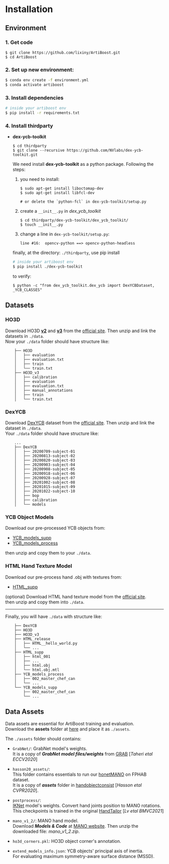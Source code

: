 # Installation

## Environment

### 1. Get code

```shell
$ git clone https://github.com/lixiny/ArtiBoost.git
$ cd ArtiBoost
```

### 2. Set up new environment:

```sh
$ conda env create -f environment.yml
$ conda activate artiboost
```

### 3. Install dependencies

```sh
# inside your artiboost env
$ pip install -r requirements.txt
```

### 4. Install thirdparty

- **dex-ycb-toolkit**

  ```shell
  $ cd thirdparty
  $ git clone --recursive https://github.com/NVlabs/dex-ycb-toolkit.git
  ```

  We need install **dex-ycb-toolkit** as a python package. Following the steps:

  1. you need to install:

     ```shell
     $ sudo apt-get install liboctomap-dev
     $ sudo apt-get install libfcl-dev

     # or delete the `python-fcl` in dex-ycb-toolkit/setup.py
     ```

  2. create a `__init__.py` in _dex_ycb_toolkit_

     ```shell
     $ cd thirdparty/dex-ycb-toolkit/dex_ycb_toolkit/
     $ touch __init__.py
     ```

  3. change a line in `dex-ycb-toolkit/setup.py`:
     ```
     line #16:  opencv-python ==> opencv-python-headless
     ```

  finally, at the directory: `./thirdparty`, use pip install

  ```sh
  # inside your artiboost env
  $ pip install ./dex-ycb-toolkit
  ```

  to verify:

  ```shell
  $ python -c "from dex_ycb_toolkit.dex_ycb import DexYCBDataset, _YCB_CLASSES"
  ```

## Datasets

### HO3D

Download HO3D [**v2**](https://arxiv.org/abs/1907.01481.pdf) and [**v3**](https://arxiv.org/abs/2107.00887) from the [official site](https://www.tugraz.at/index.php?id=40231). Then unzip and link the datasets in `./data`.  
Now your `./data` folder should have structure like:

```
    ├── HO3D
    │   ├── evaluation
    │   ├── evaluation.txt
    │   ├── train
    │   └── train.txt
    ├── HO3D_v3
    │   ├── calibration
    │   ├── evaluation
    │   ├── evaluation.txt
    │   ├── manual_annotations
    │   ├── train
    │   └── train.txt
```

### DexYCB

Download [DexYCB](https://arxiv.org/abs/2104.04631) dataset from the [official site](https://dex-ycb.github.io). Then unzip and link the dataset in `./data`.  
Your `./data` folder should have structure like:

```
    ...
    ├── DexYCB
    │   ├── 20200709-subject-01
    │   ├── 20200813-subject-02
    │   ├── 20200820-subject-03
    │   ├── 20200903-subject-04
    │   ├── 20200908-subject-05
    │   ├── 20200918-subject-06
    │   ├── 20200928-subject-07
    │   ├── 20201002-subject-08
    │   ├── 20201015-subject-09
    │   ├── 20201022-subject-10
    │   ├── bop
    │   ├── calibration
    │   └── models
```

### YCB Object Models

Download our pre-processed YCB objects from:

- [YCB_models_supp](https://drive.google.com/file/d/1v36yY5AOSRO1nN42e8y0bwRAm2rs2QbW/view?usp=share_link)
- [YCB_models_process](https://drive.google.com/file/d/1lg4_GK3Ztmk6fd0q3cdiqQX-iAqMwFVm/view?usp=share_link)

then unzip and copy them to your `./data`.

### HTML Hand Texture Model

Download our pre-process hand .obj with textures from:

- [HTML_supp](https://drive.google.com/file/d/1GnQbJJa1OZlnBKUmv1pK7wvUjdr1bzhT/view?usp=share_link)

(optional) Download HTML hand texture model from the [official site](https://handtracker.mpi-inf.mpg.de/projects/HandTextureModel/).  
then unzip and copy them into `./data`.

---

Finally, you will have `./data` with structure like:

```
    ├── DexYCB
    ├── HO3D
    ├── HO3D_v3
    ├── HTML_release
    │   ├── HTML__hello_world.py
    │   └── ...
    ├── HTML_supp
    │   ├── html_001
    │   ├── ...
    │   ├── html.obj
    │   └── html.obj.mtl
    ├── YCB_models_process
    │   ├── 002_master_chef_can
    │   └── ...
    └── YCB_models_supp
        ├── 002_master_chef_can
        └── ...
```

## Data Assets

Data assets are essential for ArtiBoost training and evaluation.  
Download the **assets** folder at [here](https://drive.google.com/drive/folders/189JIJ7NDUNI1jXu1fVHgbjhYbce-xjB5?usp=share_link) and place it as `./assets`.

The `./assets` folder should contains:

- `GrabNet/`: GrabNet model's weights.  
   It is a copy of **_GrabNet model files/weights_** from [GRAB](https://grab.is.tue.mpg.de/index.html) [_Taheri etal ECCV2020_]
- `hasson20_assets/`:  
   This folder contains essentials to run our [honetMANO](../anakin/models/honetMANO.py) on FPHAB dataset.  
   It is a copy of _**assets**_ folder in [handobjectconsist](https://github.com/hassony2/handobjectconsist) [_Hasson etal CVPR2020_].

- `postprocess/`:  
   [IKNet](../anakin/postprocess/iknet/model.py) model's weights. Convert hand joints position to MANO rotations.  
   This checkpoints is trained in the original [HandTailor](https://github.com/LyuJ1998/HandTailor) [_Lv etal BMVC2021_]

- `mano_v1_2/`: MANO hand model.  
   Download **_Models & Code_** at [MANO website](https://mano.is.tue.mpg.de/download.php). Then unzip the downloaded file: _mano_v1_2.zip_.

- `ho3d_corners.pkl`: HO3D object corner's annotation.
- `extend_models_info.json`: YCB objects' principal axis of inertia.  
   For evaluating maximum symmetry-aware surface distance (MSSD).
